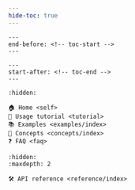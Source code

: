 ```yaml
---
hide-toc: true
---
```


```{include} README.md
---
end-before: <!-- toc-start -->
---
```

```{include} README.md
---
start-after: <!-- toc-end -->
---
```

```{toctree}
:hidden:

🏠 Home <self>
🚀 Usage tutorial <tutorial>
📚 Examples <examples/index>
🧠 Concepts <concepts/index>
❓ FAQ <faq>
```

```{toctree}
:hidden:
:maxdepth: 2

🛠️ API reference <reference/index>
```
